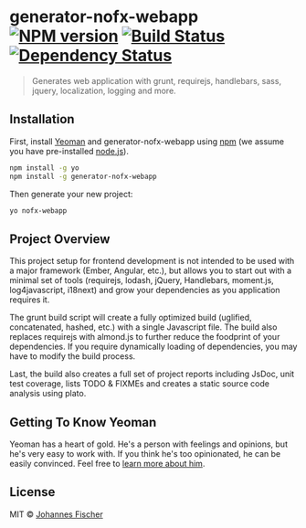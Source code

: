 # generator-nofx-webapp [![NPM version][npm-image]][npm-url] [![Build Status][travis-image]][travis-url] [![Dependency Status][daviddm-image]][daviddm-url]
> Generates web application with grunt, requirejs, handlebars, sass, jquery, localization, logging and more.

## Installation

First, install [Yeoman](http://yeoman.io) and generator-nofx-webapp using [npm](https://www.npmjs.com/) (we assume you have pre-installed [node.js](https://nodejs.org/)).

```bash
npm install -g yo
npm install -g generator-nofx-webapp
```

Then generate your new project:

```bash
yo nofx-webapp
```

## Project Overview

This project setup for frontend development is not intended to be used with a major framework (Ember, Angular, etc.), but allows you
to start out with a minimal set of tools (requirejs, lodash, jQuery, Handlebars, moment.js, log4javascript, i18next) and grow your dependencies
as you application requires it.

The grunt build script will create a fully optimized build (uglified, concatenated, hashed, etc.) with a single Javascript file. The build also
replaces requirejs with almond.js to further reduce the foodprint of your dependencies. If you require dynamically loading of dependencies,
you may have to modify the build process.

Last, the build also creates a full set of project reports including JsDoc, unit test coverage, lists TODO & FIXMEs and creates a
static source code analysis using plato.

## Getting To Know Yeoman

Yeoman has a heart of gold. He&#39;s a person with feelings and opinions, but he&#39;s very easy to work with. If you think he&#39;s too opinionated, he can be easily convinced. Feel free to [learn more about him](http://yeoman.io/).

## License

MIT © [Johannes Fischer](https://ca.linkedin.com/in/johannes-fischer-01a0177)


[npm-image]: https://badge.fury.io/js/generator-nofx-webapp.svg
[npm-url]: https://npmjs.org/package/generator-nofx-webapp
[travis-image]: https://travis-ci.org/j-fischer/generator-nofx-webapp.svg?branch=master
[travis-url]: https://travis-ci.org/j-fischer/generator-nofx-webapp
[daviddm-image]: https://david-dm.org/j-fischer/generator-nofx-webapp.svg?theme=shields.io
[daviddm-url]: https://david-dm.org/j-fischer/generator-nofx-webapp
